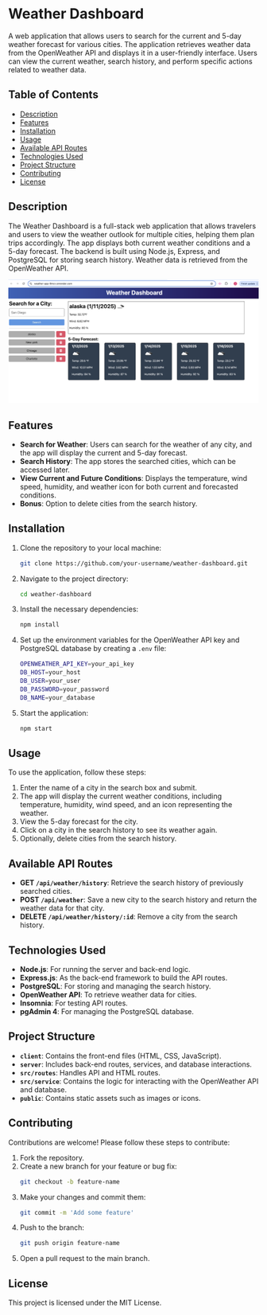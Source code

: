 # Weather Dashboard

A web application that allows users to search for the current and 5-day weather forecast for various cities. The application retrieves weather data from the OpenWeather API and displays it in a user-friendly interface. Users can view the current weather, search history, and perform specific actions related to weather data.

## Table of Contents
- [Description](#description)
- [Features](#features)
- [Installation](#installation)
- [Usage](#usage)
- [Available API Routes](#available-api-routes)
- [Technologies Used](#technologies-used)
- [Project Structure](#project-structure)
- [Contributing](#contributing)
- [License](#license)

## Description

The Weather Dashboard is a full-stack web application that allows travelers and users to view the weather outlook for multiple cities, helping them plan trips accordingly. The app displays both current weather conditions and a 5-day forecast. The backend is built using Node.js, Express, and PostgreSQL for storing search history. Weather data is retrieved from the OpenWeather API.

![Home Page Screenshot](./Develop/assets/Home.png)


## Features

- **Search for Weather**: Users can search for the weather of any city, and the app will display the current and 5-day forecast.
- **Search History**: The app stores the searched cities, which can be accessed later.
- **View Current and Future Conditions**: Displays the temperature, wind speed, humidity, and weather icon for both current and forecasted conditions.
- **Bonus**: Option to delete cities from the search history.

## Installation

1. Clone the repository to your local machine:

    ```bash
    git clone https://github.com/your-username/weather-dashboard.git
    ```

2. Navigate to the project directory:

    ```bash
    cd weather-dashboard
    ```

3. Install the necessary dependencies:

    ```bash
    npm install
    ```

4. Set up the environment variables for the OpenWeather API key and PostgreSQL database by creating a `.env` file:

    ```bash
    OPENWEATHER_API_KEY=your_api_key
    DB_HOST=your_host
    DB_USER=your_user
    DB_PASSWORD=your_password
    DB_NAME=your_database
    ```

5. Start the application:

    ```bash
    npm start
    ```

## Usage

To use the application, follow these steps:

1. Enter the name of a city in the search box and submit.
2. The app will display the current weather conditions, including temperature, humidity, wind speed, and an icon representing the weather.
3. View the 5-day forecast for the city.
4. Click on a city in the search history to see its weather again.
5. Optionally, delete cities from the search history.

## Available API Routes

- **GET `/api/weather/history`**: Retrieve the search history of previously searched cities.
- **POST `/api/weather`**: Save a new city to the search history and return the weather data for that city.
- **DELETE `/api/weather/history/:id`**: Remove a city from the search history.

## Technologies Used

- **Node.js**: For running the server and back-end logic.
- **Express.js**: As the back-end framework to build the API routes.
- **PostgreSQL**: For storing and managing the search history.
- **OpenWeather API**: To retrieve weather data for cities.
- **Insomnia**: For testing API routes.
- **pgAdmin 4**: For managing the PostgreSQL database.

## Project Structure
- **`client`**: Contains the front-end files (HTML, CSS, JavaScript).
- **`server`**: Includes back-end routes, services, and database interactions.
- **`src/routes`**: Handles API and HTML routes.
- **`src/service`**: Contains the logic for interacting with the OpenWeather API and database.
- **`public`**: Contains static assets such as images or icons.

## Contributing

Contributions are welcome! Please follow these steps to contribute:

1. Fork the repository.
2. Create a new branch for your feature or bug fix:
    ```bash
    git checkout -b feature-name
    ```
3. Make your changes and commit them:
    ```bash
    git commit -m 'Add some feature'
    ```
4. Push to the branch:
    ```bash
    git push origin feature-name
    ```
5. Open a pull request to the main branch.

## License

This project is licensed under the MIT License.
